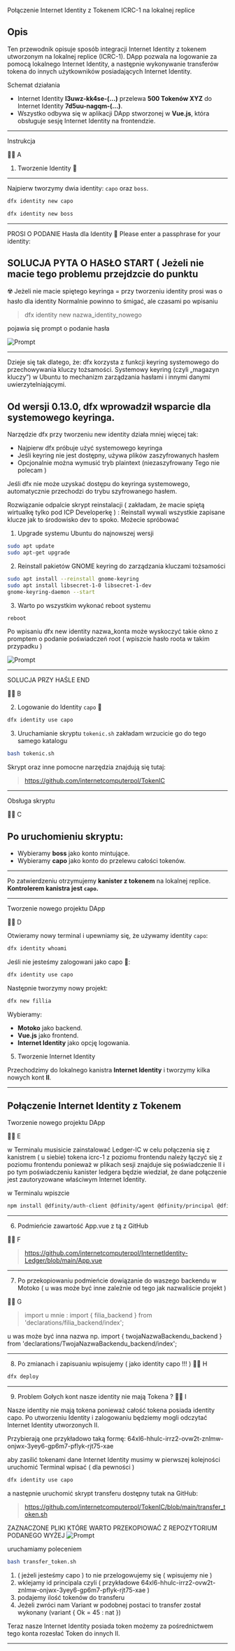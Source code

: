 Połączenie Internet Identity z Tokenem ICRC-1 na lokalnej replice

Opis
-----------------------------

Ten przewodnik opisuje sposób integracji Internet Identity z tokenem utworzonym na lokalnej replice (ICRC-1). DApp pozwala na logowanie za pomocą lokalnego Internet Identity, a następnie wykonywanie transferów tokena do innych użytkowników posiadających Internet Identity.

Schemat działania
- Internet Identity **l3uwz-kk4se-(...)** przelewa **500 Tokenów XYZ** do Internet Identity **7d5uu-nagqm-(...)**.
- Wszystko odbywa się w aplikacji DApp stworzonej w **Vue.js**, która obsługuje sesję Internet Identity na frontendzie.

------------------------------

Instrukcja

👨‍🚀 A
1. Tworzenie Identity 🪪
--------------------------------------------
Najpierw tworzymy dwia identity: `capo` oraz `boss`.

```sh
dfx identity new capo
```
```sh
dfx identity new boss
```
------------------------
PROSI O PODANIE Hasła dla Identity 🧐
Please enter a passphrase for your identity: 

SOLUCJA PYTA O HASŁO START ( Jeżeli nie macie tego problemu przejdzcie do punktu 
-----------------------

☢️
Jeżeli nie macie spiętego keyringa = przy tworzeniu identity prosi was o hasło dla identity
Normalnie powinno to śmigać, ale czasami po wpisaniu 

> dfx identity new nazwa_identity_nowego

pojawia się prompt o podanie hasła

![Prompt](Pronpt0.png)

------------------------
Dzieje się tak dlatego, że:
dfx korzysta z funkcji keyring systemowego do przechowywania kluczy tożsamości.
Systemowy keyring (czyli „magazyn kluczy”) w Ubuntu to mechanizm zarządzania hasłami i innymi danymi uwierzytelniającymi.

Od wersji 0.13.0, dfx wprowadził wsparcie dla systemowego keyringa.
-------------------------------------------
Narzędzie dfx przy tworzeniu new identity działa mniej więcej tak:

* Najpierw dfx próbuje użyć systemowego keyringa
* Jeśli keyring nie jest dostępny, używa plików zaszyfrowanych hasłem
* Opcjonalnie można wymusić tryb plaintext (niezaszyfrowany Tego nie polecam )

Jeśli dfx nie może uzyskać dostępu do keyringa systemowego, automatycznie przechodzi do trybu szyfrowanego hasłem.


Rozwiązanie odpalcie skrypt reinstalacji ( zakładam, że macie spiętą wirtualkę tylko pod ICP  Developerkę ) :
Reinstall wywali wszystkie zapisane klucze jak to środowisko dev to spoko. 
Możecie spróbować 

1) Upgrade systemu Ubuntu do najnowszej wersji

```sh
sudo apt update
sudo apt-get upgrade
```

2) Reinstall pakietów GNOME keyring do zarządzania kluczami tożsamości 

```sh
sudo apt install --reinstall gnome-keyring
sudo apt install libsecret-1-0 libsecret-1-dev
gnome-keyring-daemon --start

```

3) Warto po wszystkim wykonać reboot systemu

```sh
reboot

```
Po wpisaniu dfx new identity nazwa_konta może wyskoczyć takie okno z promptem o podanie poświadczeń root ( wpiszcie hasło roota w takim przypadku )

![Prompt](Prompt.png)


------------------------------------------------- 
SOLUCJA PRZY HAŚLE END


👨‍🚀 B

2. Logowanie do Identity `capo` 🪪

```sh
dfx identity use capo
```

3. Uruchamianie skryptu `tokenic.sh` zakładam wrzucicie go do tego samego katalogu 

```sh
bash tokenic.sh
```

Skrypt oraz inne pomocne narzędzia znajdują się tutaj:


> https://github.com/internetcomputerpol/TokenIC

------------------------------------------------- 
Obsługa skryptu

👨‍🚀 C 

Po uruchomieniu skryptu:
----------------------------------
- Wybieramy **boss** jako konto mintujące.
- Wybieramy **capo** jako konto do przelewu całości tokenów.
----------------------------------

Po zatwierdzeniu otrzymujemy **kanister z tokenem** na lokalnej replice. **Kontrolerem kanistra jest `capo`.**

-------------------------------------------------
Tworzenie nowego projektu DApp

👨‍🚀 D

Otwieramy nowy terminal i upewniamy się, że używamy identity `capo`:

```sh
dfx identity whoami
```
Jeśli nie jesteśmy zalogowani jako capo 🪪:

```sh
dfx identity use capo
```

Następnie tworzymy nowy projekt:

```sh
dfx new fillia
```

Wybieramy:
- **Motoko** jako backend.
- **Vue.js** jako frontend.
- **Internet Identity** jako opcję logowania.

5. Tworzenie Internet Identity

Przechodzimy do lokalnego kanistra **Internet Identity** i tworzymy kilka nowych kont **II**.



                  
-----------------------------------------------
Połączenie Internet Identity z Tokenem 
-----------------------------------------------

Tworzenie nowego projektu DApp

👨‍🚀 E

w Terminalu musisicie zainstalować Ledger-IC w celu połączenia się z kanistrem ( u siebie) tokena icrc-1 z poziomu frontendu
należy łączyć się z poziomu frontendu ponieważ w plikach sesji znajduje się poświadczenie II i po tym poświadczeniu 
kanister ledgera będzie wiedział, że dane połączenie jest zautoryzowane właściwym Internet Identity. 

w Terminalu wpiszcie 

```sh
npm install @dfinity/auth-client @dfinity/agent @dfinity/principal @dfinity/ledger-icrc
```
------------------------------------------------
6. Podmieńcie zawartość App.vue z tą z GitHub

👨‍🚀 F  

> https://github.com/internetcomputerpol/InternetIdentity-Ledger/blob/main/App.vue

-------------------------------------

7. Po przekopiowaniu podmieńcie dowiązanie do waszego backendu w Motoko ( u was może być inne zależnie od tego jak nazwaliście projekt )

👨‍🚀 G

> import u mnie : import { filia_backend } from 'declarations/filia_backend/index';

u was może być inna nazwa np. import { twojaNazwaBackendu_backend } from 'declarations/TwojaNazwaBackendu_backend/index';

-----------------------------------
8. Po zmianach i zapisuaniu wpisujemy ( jako identity capo !!! ) 
👨‍🚀 H

```sh
dfx deploy
```
-----------------------------------
9. Problem Gołych kont nasze identity nie mają Tokena ?
👨‍🚀 I

Nasze identity nie mają tokena ponieważ całość tokena posiada identity capo. 
Po utworzeniu Identity i zalogowaniu będziemy mogli odczytać Internet Identity utworzonych II. 

Przybierają one przykładowo taką formę: 64xl6-hhulc-irrz2-ovw2t-znlmw-onjwx-3yey6-gp6m7-pflyk-rjt75-xae

aby zasilić tokenami dane Internet Identity musimy w pierwszej kolejności uruchomić Terminal 
wpisać ( dla pewności ) 

```sh
dfx identity use capo
```

a następnie uruchomić skrypt transferu dostępny tutak na GitHub:

> https://github.com/internetcomputerpol/TokenIC/blob/main/transfer_token.sh

ZAZNACZONE PLIKI KTÓRE WARTO PRZEKOPIOWAĆ Z REPOZYTORIUM PODANEGO WYŻEJ
![Prompt](TOKEN.png)

uruchamiamy poleceniem

```sh
bash transfer_token.sh
```


1. ( jeżeli jesteśmy capo ) to nie przelogowujemy się ( wpisujemy nie )
2. wklejamy id principala czyli ( przykładowe 64xl6-hhulc-irrz2-ovw2t-znlmw-onjwx-3yey6-gp6m7-pflyk-rjt75-xae ) 
3. podajemy ilość tokenów do transferu
4. Jeżeli zwróci nam Variant w podobnej postaci to transfer został wykonany (variant { Ok = 45 : nat })

Teraz nasze Internet Identity posiada token możemy za pośrednictwem tego konta rozesłać Token do innych II.


--------------------------------------------------------------------

